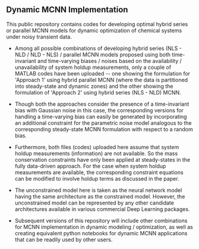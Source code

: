 ## Dynamic MCNN Implementation

This public repository contains codes for developing optimal hybrid series or parallel MCNN models for dynamic optimization of chemical systems under noisy transient data. 

* Among all possible combinations of developing hybrid series (NLS - NLD / NLD - NLS) / parallel MCNN models proposed using both time-invariant and time-varying biases / noises
based on the availability / unavailability of system holdup measurements, only a couple of MATLAB codes have been uploaded -- one showing the formulation for 'Approach 1' using
hybrid parallel MCNN (where the data is partitioned into steady-state and dynamic zones) and the other showing the formulation of 'Approach 2' using hybrid series (NLS - NLD) MCNN.

* Though both the approaches consider the presence of a time-invariant bias with Gaussian noise in this case, the corresponding versions for handling a time-varying bias can easily
be generated by incorporating an additional constraint for the parametric noise model analogous to the corresponding steady-state MCNN formulation with respect to a random bias.

* Furthermore, both files (codes) uploaded here assume that system holdup measurements (information) are not available. So the mass conservation constraints have only been applied at
steady-states in the fully data-driven approach. For the case when system holdup measurements are available, the corresponding constraint equations can be modified to involve holdup terms
as discussed in the paper.

* The unconstrained model here is taken as the neural network model having the same architecture as the constrained model. However, the unconstrained model can be represented by any other 
candidate architectures available in various commercial Deep Learning packages.

* Subsequent versions of this repository will include other combinations for MCNN implementation in dynamic modeling / optimization, as well as creating equivalent python notebooks for dynamic
MCNN applications that can be readily used by other users.  
